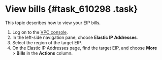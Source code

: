 # View bills {#task_610298 .task}

This topic describes how to view your EIP bills.

1.  Log on to the [VPC console](https://partners-intl.console.aliyun.com/#/vpc).
2.  In the left-side navigation pane, choose **Elastic IP Addresses**.
3.  Select the region of the target EIP.
4.  On the Elastic IP Addresses page, find the target EIP, and choose **More** \> **Bills** in the **Actions** column.

